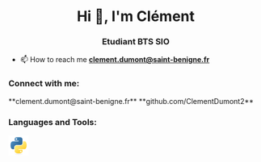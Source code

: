 <h1 align="center">Hi 👋, I'm Clément</h1>
<h3 align="center">Etudiant BTS SIO</h3>

- 📫 How to reach me **clement.dumont@saint-benigne.fr**

<h3 align="left">Connect with me:</h3>
**clement.dumont@saint-benigne.fr**
**github.com/ClementDumont2**
<p align="left">
</p>

<h3 align="left">Languages and Tools:</h3>
<p align="left"> <a href="https://www.python.org" target="_blank" rel="noreferrer"> <img src="https://raw.githubusercontent.com/devicons/devicon/master/icons/python/python-original.svg" alt="python" width="40" height="40"/> </a> </p>
